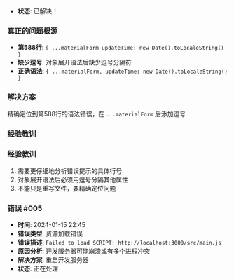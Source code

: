 - **状态**: 已解决！

### 真正的问题根源
- **第588行**: `{ ...materialForm updateTime: new Date().toLocaleString() }` 
- **缺少逗号**: 对象展开语法后缺少逗号分隔符
- **正确语法**: `{ ...materialForm, updateTime: new Date().toLocaleString() }`

### 解决方案
精确定位到第588行的语法错误，在 `...materialForm` 后添加逗号

### 经验教训
### 经验教训
1. 需要更仔细地分析错误提示的具体行号
2. 对象展开语法后必须用逗号分隔其他属性
3. 不能只是重写文件，要精确定位问题

### 错误 #005
- **时间**: 2024-01-15 22:45
- **错误类型**: 资源加载错误
- **错误描述**: `Failed to load SCRIPT: http://localhost:3000/src/main.js`
- **原因分析**: 开发服务器可能崩溃或有多个进程冲突
- **解决方案**: 重启开发服务器
- **状态**: 正在处理
